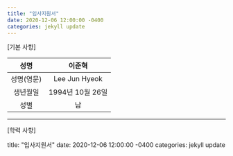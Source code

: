 ```yaml
---
title: "입사지원서"
date: 2020-12-06 12:00:00 -0400
categories: jekyll update
---
```


[기본 사항]

성명  | 이준혁 
:-------------: | :-------------:
성명(영문) | Lee Jun Hyeok
생년월일  | 1994년 10월 26일
성별  | 남

---
[학력 사항]

title: "입사지원서"
date: 2020-12-06 12:00:00 -0400
categories: jekyll update

